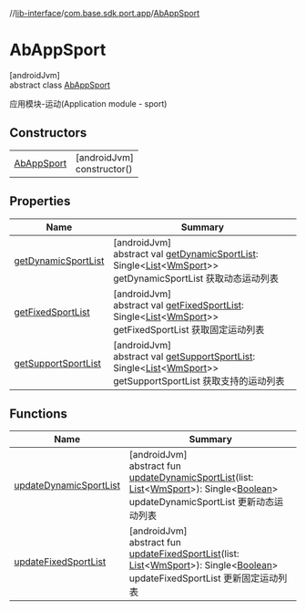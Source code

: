 //[lib-interface](../../../index.md)/[com.base.sdk.port.app](../index.md)/[AbAppSport](index.md)

# AbAppSport

[androidJvm]\
abstract class [AbAppSport](index.md)

应用模块-运动(Application module - sport)

## Constructors

| | |
|---|---|
| [AbAppSport](-ab-app-sport.md) | [androidJvm]<br>constructor() |

## Properties

| Name | Summary |
|---|---|
| [getDynamicSportList](get-dynamic-sport-list.md) | [androidJvm]<br>abstract val [getDynamicSportList](get-dynamic-sport-list.md): Single&lt;[List](https://kotlinlang.org/api/latest/jvm/stdlib/kotlin.collections/-list/index.html)&lt;[WmSport](../../com.base.sdk.entity.apps/-wm-sport/index.md)&gt;&gt;<br>getDynamicSportList 获取动态运动列表 |
| [getFixedSportList](get-fixed-sport-list.md) | [androidJvm]<br>abstract val [getFixedSportList](get-fixed-sport-list.md): Single&lt;[List](https://kotlinlang.org/api/latest/jvm/stdlib/kotlin.collections/-list/index.html)&lt;[WmSport](../../com.base.sdk.entity.apps/-wm-sport/index.md)&gt;&gt;<br>getFixedSportList 获取固定运动列表 |
| [getSupportSportList](get-support-sport-list.md) | [androidJvm]<br>abstract val [getSupportSportList](get-support-sport-list.md): Single&lt;[List](https://kotlinlang.org/api/latest/jvm/stdlib/kotlin.collections/-list/index.html)&lt;[WmSport](../../com.base.sdk.entity.apps/-wm-sport/index.md)&gt;&gt;<br>getSupportSportList 获取支持的运动列表 |

## Functions

| Name | Summary |
|---|---|
| [updateDynamicSportList](update-dynamic-sport-list.md) | [androidJvm]<br>abstract fun [updateDynamicSportList](update-dynamic-sport-list.md)(list: [List](https://kotlinlang.org/api/latest/jvm/stdlib/kotlin.collections/-list/index.html)&lt;[WmSport](../../com.base.sdk.entity.apps/-wm-sport/index.md)&gt;): Single&lt;[Boolean](https://kotlinlang.org/api/latest/jvm/stdlib/kotlin/-boolean/index.html)&gt;<br>updateDynamicSportList 更新动态运动列表 |
| [updateFixedSportList](update-fixed-sport-list.md) | [androidJvm]<br>abstract fun [updateFixedSportList](update-fixed-sport-list.md)(list: [List](https://kotlinlang.org/api/latest/jvm/stdlib/kotlin.collections/-list/index.html)&lt;[WmSport](../../com.base.sdk.entity.apps/-wm-sport/index.md)&gt;): Single&lt;[Boolean](https://kotlinlang.org/api/latest/jvm/stdlib/kotlin/-boolean/index.html)&gt;<br>updateFixedSportList 更新固定运动列表 |
